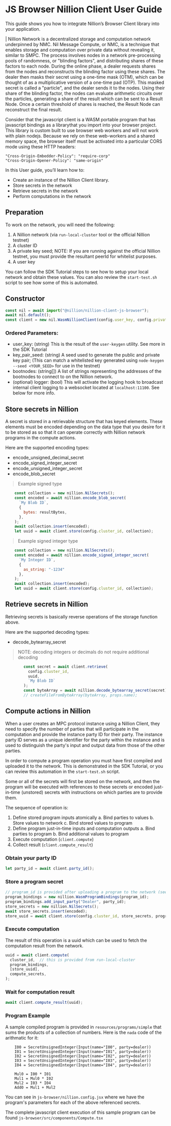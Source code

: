# JS Browser Nillion Client User Guide

This guide shows you how to integrate Nillion’s Browser Client library into your application.

| Nillion Network is a decentralized storage and computation network underpinned by NMC. Nil Message Compute, or NMC, is a technique that enables storage and computation over private data without revealing it, similar to SMPC. The process involves nodes in a network pre-processing pools of randomness, or "blinding factors", and distributing shares of these factors to each node. During the online phase, a dealer requests shares from the nodes and reconstructs the blinding factor using these shares. The dealer then masks their secret using a one-time mask (OTM), which can be thought of as a multiplicative version of a one-time pad (OTP). This masked secret is called a "particle", and the dealer sends it to the nodes. Using their share of the blinding factor, the nodes can evaluate arithmetic circuits over the particles, generating a share of the result which can be sent to a Result Node. Once a certain threshold of shares is reached, the Result Node can reconstruct the final result.

Consider that the javascript client is a WASM portable program that has javascript bindings as a librarythat you import into your browser project. This library is custom built to use browser web workers and will not work with plain nodejs. Because we rely on these web-workers and a shared memory space, the browser itself must be activated into a particular CORS mode using these HTTP headers:
```
"Cross-Origin-Embedder-Policy": "require-corp"
"Cross-Origin-Opener-Policy": "same-origin"
```

In this User guide, you’ll learn how to:

- Create an instance of the Nillion Client library.
- Store secrets in the network
- Retrieve secrets in the network
- Perform computations in the network

## Preparation

To work on the network, you will need the following:

1. A Nillion network (via `run-local-cluster` tool or the official Nillion testnet)
2. A cluster ID
3. A private key seed; NOTE: If you are running against the official Nillion testnet, you must provide the resultant peerId for whitelist purposes.
4. A user key

You can follow the SDK Tutorial steps to see how to setup your local network and obtain these values. You can also review the `start-test.sh` script to see how some of this is automated.


## Constructor


```javascript
const nil = await import("@nillion/nillion-client-js-browser");
await nil.default();
const client = new nil.WasmNillionClient(config.user_key, config.private_key_seed, config.bootnodes, false);
```

### Ordered Parameters:

- user_key: (string) This is the result of the `user-keygen` utility. See more in the SDK Tutorial
- key_pair_seed: (string) A seed used to generate the public and private key pair; (This can match a whitelisted key generated using `node-keygen --seed <YOUR_SEED>` for use in the testnet)
- bootnodes: (string[]) A list of strings representing the addresses of the bootnodes to connect to on the Nillion network.
- (optional) logger: (bool) This will activate the logging hook to broadcast internal client logging to a websocket located at `localhost:11100`. See below for more info.


## Store secrets in Nillion

A secret is stored in a retrievable structure that has keyed elements. These elements must be encoded depending on the data type that you desire for it to be stored as so that it can operate correctly with Nillion network programs in the compute actions.

Here are the supported encoding types:
* encode_unsigned_decimal_secret
* encode_signed_integer_secret
* encode_unsigned_integer_secret
* encode_blob_secret

> Example signed type
```javascript
    const collection = new nillion.NilSecrets();
    const encoded = await nillion.encode_blob_secret(
      `My Blob ID`,
      {
        bytes: resultBytes,
      },
    );
    await collection.insert(encoded);
    let uuid = await client.store(config.cluster_id, collection);
```
> Example signed integer type
```javascript
    const collection = new nillion.NilSecrets();
    const encoded = await nillion.encode_signed_integer_secret(
      `My Integer ID`,
      {
        as_string: "-1234"
      },
    );
    await collection.insert(encoded);
    let uuid = await client.store(config.cluster_id, collection);
```

## Retrieve secrets in Nillion

Retrieving secrets is basically reverse operations of the storage function above.

Here are the supported decoding types:
* decode_bytearray_secret
> NOTE: decoding integers or decimals do not require additional decoding


```javascript
        const secret = await client.retrieve(
          config.cluster_id,
          uuid,
          `My Blob ID`
        );
        const byteArray = await nillion.decode_bytearray_secret(secret);
        // createFileFromByteArray(byteArray, props.name);
```

## Compute actions in Nillion

When a user creates an MPC protocol instance using a Nillion Client, they need to specify the number of parties that will participate in the computation and provide the instance party ID for their party. The instance party ID serves as a unique identifier for the party within the instance and is used to distinguish the party's input and output data from those of the other parties.

In order to compute a program operation you must have first compiled and uploaded it to the network. This is demonstrated in the SDK Tutorial, or you can review this automation in the `start-test.sh` script.

Some or all of the secrets will first be stored on the network, and then the program will be executed with references to these secrets or encoded just-in-time (unstored) secrets with instructions on which parties are to provide them.

The sequence of operation is:
1. Define stored program inputs atomically
    a. Bind parties to values
    b. Store values to network
    c. Bind stored values to program
2. Define program just-in-time inputs and computation outputs
    a. Bind parties to program
    b. Bind additional values to program
5. Execute computation (`client.compute`)
6. Collect result (`client.compute_result`)


### Obtain your party ID
```javascript
let party_id = await client.party_id();
```

### Store a program secret
```javascript
// program_id is provided after uploading a program to the network (see start-test.sh)
program_bindings = new nillion.WasmProgramBindings(program_id);
program_bindings.add_input_party("Dealer", party_id);
store_secrets = new nillion.NilSecrets();
await store_secrets.insert(encoded);
store_uuid = await client.store(config.cluster_id, store_secrets, program_bindings);
```

### Execute computation

The result of this operation is a uuid which can be used to fetch the computation result from the network.
```javascript
uuid = await client.compute(
  cluster_id,  // this is provided from run-local-cluster
  program_bindings,
  [store_uuid],
  compute_secrets,
);
```

### Wait for computation result
```javascript
await client.compute_result(uuid);
```

### Program Example

A sample compiled program is provided in `resources/programs/simple` that sums the products of a collection of numbers. Here is the `nada` code of the arithmatic for it:

```
    I00 = SecretUnsignedInteger(Input(name="I00", party=dealer))
    I01 = SecretUnsignedInteger(Input(name="I01", party=dealer))
    I02 = SecretUnsignedInteger(Input(name="I02", party=dealer))
    I03 = SecretUnsignedInteger(Input(name="I03", party=dealer))
    I04 = SecretUnsignedInteger(Input(name="I04", party=dealer))

    Mul0 = I00 * I01
    Mul1 = Mul0 * I02
    Mul2 = I03 * I04
    Add0 = Mul1 + Mul2

```

You can see in `js-browser/nillion.config.jsx` where we have the program's parameters for each of the above referenced secrets.

The complete javascript client execution of this sample program can be found `js-browser/src/components/Compute.tsx`
